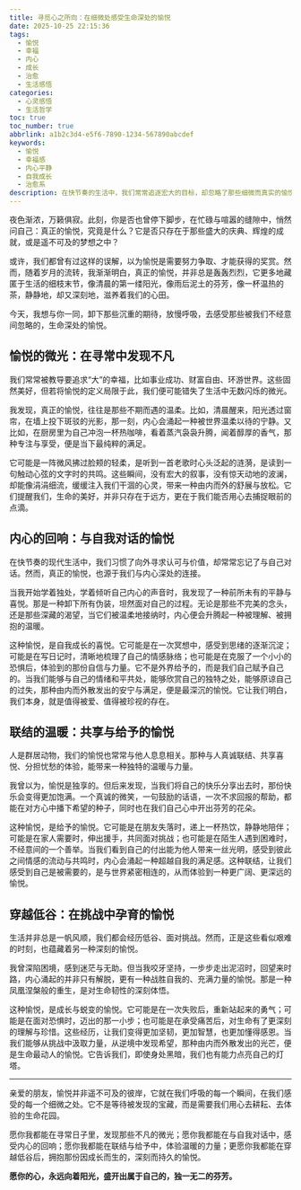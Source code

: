 ```yaml
---
title: 寻觅心之所向：在细微处感受生命深处的愉悦
date: 2025-10-25 22:15:36
tags:
  - 愉悦
  - 幸福
  - 内心
  - 成长
  - 治愈
  - 生活感悟
categories:
  - 心灵感悟
  - 生活哲学
toc: true
toc_number: true
abbrlink: a1b2c3d4-e5f6-7890-1234-567890abcdef
keywords:
  - 愉悦
  - 幸福感
  - 内心平静
  - 自我成长
  - 治愈系
description: 在快节奏的生活中，我们常常追逐宏大的目标，却忽略了那些细微而真实的愉悦。这篇文章将带你一同探索，如何在日常点滴中寻觅心之所向，感受生命深处涌动的温暖与力量，让愉悦不再是遥不可及的奢望，而是触手可及的温柔。
---
```


夜色渐浓，万籁俱寂。此刻，你是否也曾停下脚步，在忙碌与喧嚣的缝隙中，悄然问自己：真正的愉悦，究竟是什么？它是否只存在于那些盛大的庆典、辉煌的成就，或是遥不可及的梦想之中？

或许，我们都曾有过这样的误解，以为愉悦是需要努力争取、才能获得的奖赏。然而，随着岁月的流转，我渐渐明白，真正的愉悦，并非总是轰轰烈烈，它更多地藏匿于生活的细枝末节，像清晨的第一缕阳光，像雨后泥土的芬芳，像一杯温热的茶，静静地，却又深刻地，滋养着我们的心田。

今天，我想与你一同，卸下那些沉重的期待，放慢呼吸，去感受那些被我们不经意间忽略的，生命深处的愉悦。

## 愉悦的微光：在寻常中发现不凡

我们常常被教导要追求“大”的幸福，比如事业成功、财富自由、环游世界。这些固然美好，但若将愉悦的定义局限于此，我们便可能错失了生活中无数闪烁的微光。

我发现，真正的愉悦，往往是那些不期而遇的温柔。比如，清晨醒来，阳光透过窗帘，在墙上投下斑驳的光影，那一刻，内心会涌起一种被世界温柔以待的宁静。又比如，在厨房里为自己冲泡一杯热咖啡，看着蒸汽袅袅升腾，闻着醇厚的香气，那种专注与享受，便是当下最纯粹的满足。

它可能是一阵微风拂过脸颊的轻柔，是听到一首老歌时心头泛起的涟漪，是读到一句触动心弦的文字时的共鸣。这些瞬间，没有宏大的叙事，没有惊天动地的波澜，却能像涓涓细流，缓缓注入我们干涸的心灵，带来一种由内而外的舒展与放松。它们提醒我们，生命的美好，并非只存在于远方，更在于我们能否用心去捕捉眼前的点滴。

## 内心的回响：与自我对话的愉悦

在快节奏的现代生活中，我们习惯了向外寻求认可与价值，却常常忘记了与自己对话。然而，真正的愉悦，也源于我们与内心深处的连接。

当我开始学着独处，学着倾听自己内心的声音时，我发现了一种前所未有的平静与喜悦。那是一种卸下所有伪装，坦然面对自己的过程。无论是那些不完美的念头，还是那些深藏的渴望，当它们被温柔地接纳时，内心便会升腾起一种被理解、被拥抱的温暖。

这种愉悦，是自我成长的喜悦。它可能是在一次冥想中，感受到思绪的逐渐沉淀；可能是在写日记时，清晰地梳理了自己的情感脉络；也可能是在克服了一个小小的恐惧后，体验到的那份自信与力量。它不是外界给予的，而是我们自己赋予自己的。当我们能够与自己的情绪和平共处，能够欣赏自己的独特之处，能够原谅自己的过失，那种由内而外散发出的安宁与满足，便是最深沉的愉悦。它让我们明白，我们本身，就是值得被爱、值得被珍视的存在。

## 联结的温暖：共享与给予的愉悦

人是群居动物，我们的愉悦也常常与他人息息相关。那种与人真诚联结、共享喜悦、分担忧愁的体验，能带来一种独特的温暖与力量。

我曾以为，愉悦是独享的。但后来发现，当我们将自己的快乐分享出去时，那份快乐会变得更加饱满。一个真诚的微笑，一句鼓励的话语，一次不求回报的帮助，都能在对方心中播下希望的种子，同时也在我们自己心中开出芬芳的花朵。

这种愉悦，是给予的愉悦。它可能是在朋友失落时，递上一杯热饮，静静地陪伴；可能是在家人需要时，伸出援手，共同面对挑战；也可能是在陌生人遇到困难时，不经意间的一个善举。当我们看到自己的付出能为他人带来一丝光明，感受到彼此之间情感的流动与共鸣时，内心会涌起一种超越自我的满足感。这种联结，让我们感受到自己是被需要的，是与世界紧密相连的，从而体验到一种更广阔、更深远的愉悦。

## 穿越低谷：在挑战中孕育的愉悦

生活并非总是一帆风顺，我们都会经历低谷、面对挑战。然而，正是这些看似艰难的时刻，也蕴藏着另一种深刻的愉悦。

我曾深陷困境，感到迷茫与无助。但当我咬牙坚持，一步步走出泥沼时，回望来时路，内心涌起的并非只有解脱，更有一种战胜自我的、充满力量的愉悦。那是一种凤凰涅槃般的重生，是对生命韧性的深刻体悟。

这种愉悦，是成长与蜕变的愉悦。它可能是在一次失败后，重新站起来的勇气；可能是在面对恐惧时，迈出的那一小步；也可能是在承受痛苦后，对生命有了更深刻的理解与珍惜。这些经历，让我们变得更加坚韧，更加智慧，也更加懂得感恩。当我们能够从挑战中汲取力量，从逆境中发现希望，那种由内而外散发出的光芒，便是生命最动人的愉悦。它告诉我们，即使身处黑暗，我们也有能力点亮自己的灯塔。

---

亲爱的朋友，愉悦并非遥不可及的彼岸，它就在我们呼吸的每一个瞬间，在我们感受的每一个细微之处。它不是等待被发现的宝藏，而是需要我们用心去耕耘、去体验的生命花园。

愿你我都能在寻常日子里，发现那些不凡的微光；愿你我都能在与自我对话中，感受内心的回响；愿你我都能在联结与给予中，体验温暖的力量；更愿你我都能在穿越低谷后，拥抱那份因成长而生的，深刻而持久的愉悦。

**愿你的心，永远向着阳光，盛开出属于自己的，独一无二的芬芳。**